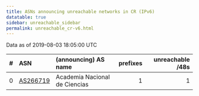 ```yaml
---
title: ASNs announcing unreachable networks in CR (IPv6)
datatable: true
sidebar: unreachable_sidebar
permalink: unreachable_cr-v6.html
---
```


Data as of 2019-08-03 18:05:00 UTC


<div class="datatable-begin"></div>

|   # | ASN                                      | (announcing) AS name          |   prefixes |   unreachable /48s |
|----:|:-----------------------------------------|:------------------------------|-----------:|-------------------:|
|   0 | [AS266719](unreachable_AS266719-v6.html) | Academia Nacional de Ciencias |          1 |                  1 |

<div class="datatable-end"></div>